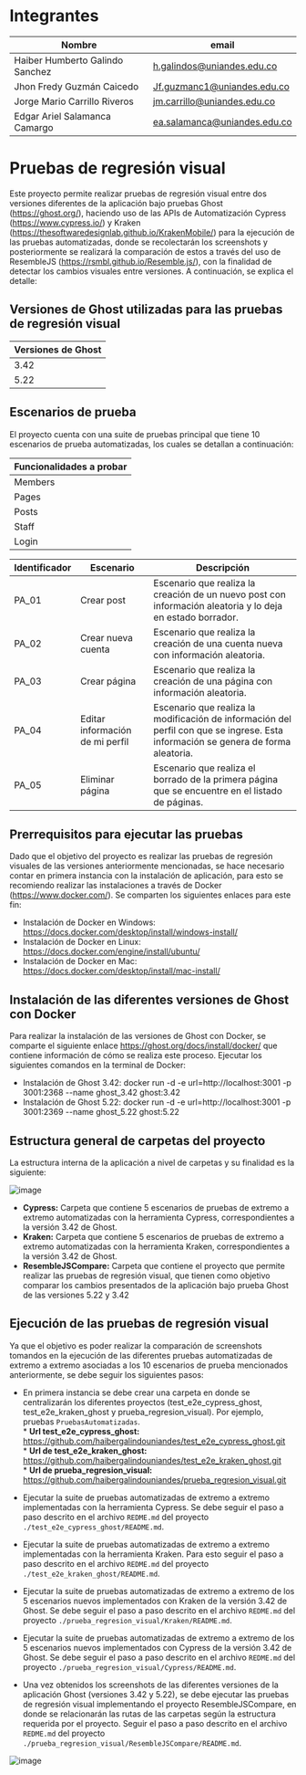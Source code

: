 # Integrantes

| Nombre | email |
| --------- | --------- |
| Haiber Humberto Galindo Sanchez | h.galindos@uniandes.edu.co |
| Jhon Fredy Guzmán Caicedo | Jf.guzmanc1@uniandes.edu.co |
| Jorge Mario Carrillo Riveros | jm.carrillo@uniandes.edu.co |
| Edgar Ariel Salamanca Camargo | ea.salamanca@uniandes.edu.co |

# Pruebas de regresión visual
Este proyecto permite realizar pruebas de regresión visual entre dos versiones diferentes de la aplicación bajo pruebas Ghost (https://ghost.org/), haciendo uso de las APIs de Automatización Cypress (https://www.cypress.io/) y Kraken (https://thesoftwaredesignlab.github.io/KrakenMobile/) para la ejecución de las pruebas automatizadas, donde se recolectarán los screenshots y posteriormente se realizará la comparación de estos  a través del uso de ResembleJS (https://rsmbl.github.io/Resemble.js/), con la finalidad de detectar los cambios visuales entre versiones. 
A continuación, se explica el detalle: 

## Versiones de Ghost utilizadas para las pruebas de regresión visual
| Versiones de Ghost | 
| ----- |
|3.42|
|5.22|


## Escenarios de prueba 
El proyecto cuenta con una suite de pruebas principal que tiene 10 escenarios de prueba automatizadas, los cuales se detallan a continuación:

| Funcionalidades a probar | 
| ----- |
| Members |
| Pages |
| Posts |
| Staff |
| Login |

| Identificador | Escenario | Descripción |
| ----- | ----------- | ----------- |
| PA_01 |  Crear post   |   Escenario que realiza la creación de un nuevo post con información aleatoria y lo deja en estado borrador.   |
| PA_02 |  Crear nueva cuenta  |  Escenario que realiza la creación de una cuenta nueva con información aleatoria.  |
| PA_03 |  Crear página |   Escenario que realiza la creación de una página con información aleatoria.   |
| PA_04 |  Editar información de mi perfil|  Escenario que realiza la modificación de información del perfil con que se ingrese. Esta información se genera de forma aleatoria.   |
| PA_05 |  Eliminar página|   Escenario que realiza el borrado de la primera página que se encuentre en el listado de páginas.      |


## Prerrequisitos para ejecutar las pruebas 
Dado que el objetivo del proyecto es realizar las pruebas de regresión visuales de las versiones anteriormente mencionadas, se hace necesario contar en primera instancia con la instalación de aplicación, para esto se recomiendo realizar las instalaciones a través de Docker (https://www.docker.com/). Se comparten los siguientes enlaces para este fin:
-	Instalación de Docker en Windows:  https://docs.docker.com/desktop/install/windows-install/
-	Instalación de Docker en Linux:  	https://docs.docker.com/engine/install/ubuntu/
-	Instalación de Docker en Mac:  	https://docs.docker.com/desktop/install/mac-install/


## Instalación de las diferentes versiones de Ghost con Docker
Para realizar la instalación de las versiones de Ghost con Docker, se comparte el siguiente enlace https://ghost.org/docs/install/docker/ que contiene información de cómo se realiza este proceso.
Ejecutar los siguientes comandos en la terminal de Docker: 
  -	Instalación de Ghost 3.42:  docker run -d -e url=http://localhost:3001 -p 3001:2368 --name ghost_3.42 ghost:3.42
  -	Instalación de Ghost 5.22:  docker run -d -e url=http://localhost:3001 -p 3001:2369 --name ghost_5.22 ghost:5.22


## Estructura general de carpetas del proyecto
La estructura interna de la aplicación a nivel de carpetas y su finalidad es la siguiente:

![image](https://drive.google.com/uc?export=view&id=1ASKvfHyaxXRTh_HhiHkZuo7zpAwk7R10)

-	**Cypress:** Carpeta que contiene 5 escenarios de pruebas de extremo a extremo automatizadas con la herramienta Cypress, correspondientes a la versión 3.42 de Ghost.
-	**Kraken:** Carpeta que contiene 5 escenarios de pruebas de extremo a extremo automatizadas con la herramienta Kraken, correspondientes a la versión 3.42 de Ghost.
-	**ResembleJSCompare:** Carpeta que contiene el proyecto que permite realizar las pruebas de regresión visual, que tienen como objetivo comparar los cambios presentados de la aplicación bajo prueba Ghost de las versiones 5.22 y 3.42


## Ejecución de las pruebas de regresión visual
Ya que el objetivo es poder realizar la comparación de screenshots tomandos en la ejecución de las diferentes pruebas automatizadas de extremo a extremo asociadas a los 10 escenarios de prueba mencionados anteriormente, se debe seguir los siguientes pasos:
-	En primera instancia se debe crear una carpeta en donde se centralizarán los diferentes proyectos (test_e2e_cypress_ghost, test_e2e_kraken_ghost y prueba_regresion_visual). Por ejemplo, pruebas `PruebasAutomatizadas`. <br>* **Url test_e2e_cypress_ghost:** https://github.com/haibergalindouniandes/test_e2e_cypress_ghost.git <br>* **Url de test_e2e_kraken_ghost:** https://github.com/haibergalindouniandes/test_e2e_kraken_ghost.git <br>* **Url de prueba_regresion_visual:** https://github.com/haibergalindouniandes/prueba_regresion_visual.git

-	 Ejecutar la suite de pruebas automatizadas de extremo a extremo implementadas con la herramienta Cypress. Se debe seguir el paso a paso descrito en el archivo `REDME.md` del proyecto `./test_e2e_cypress_ghost/README.md`.
	 
-	Ejecutar la suite de pruebas automatizadas de extremo a extremo implementadas con la herramienta Kraken. Para esto seguir el paso a paso descrito en el archivo `REDME.md` del proyecto `./test_e2e_kraken_ghost/README.md`.
	
-	Ejecutar la suite de pruebas automatizadas de extremo a extremo de los 5 escenarios nuevos implementados con Kraken de la versión 3.42 de Ghost. Se debe seguir el paso a paso descrito en el archivo `REDME.md` del proyecto `./prueba_regresion_visual/Kraken/README.md`.

-	Ejecutar la suite de pruebas automatizadas de extremo a extremo de los 5 escenarios nuevos implementados con Cypress de la versión 3.42 de Ghost. Se debe seguir el paso a paso descrito en el archivo `REDME.md` del proyecto `./prueba_regresion_visual/Cypress/README.md`.

-	Una vez obtenidos los screenshots de las diferentes versiones de la aplicación Ghost (versiones 3.42 y 5.22), se debe ejecutar las pruebas de regresión visual implementando el proyecto ResembleJSCompare, en donde se relacionarán las rutas de las carpetas según la estructura requerida por el proyecto. Seguir el paso a paso descrito en el archivo `REDME.md` del proyecto `./prueba_regresion_visual/ResembleJSCompare/README.md`.


![image](https://drive.google.com/uc?export=view&id=1DT3rACYvLdTYAszqJEI6TAHEh0ZrVYRi)
